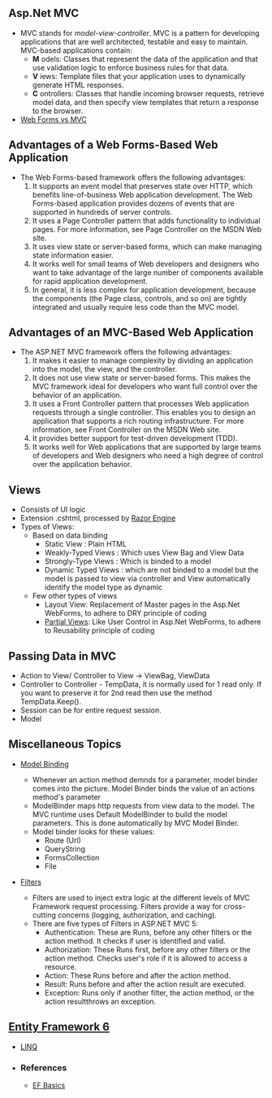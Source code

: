 ## Asp.Net MVC
- MVC stands for *model-view-controller*. MVC is a pattern for developing applications that are well architected, testable and easy to maintain. MVC-based applications contain:
    - **M** odels: Classes that represent the data of the application and that use validation logic to enforce business rules for that data.
    - **V** iews: Template files that your application uses to dynamically generate HTML responses.
    - **C** ontrollers: Classes that handle incoming browser requests, retrieve model data, and then specify view templates that return a response to the browser.
- [Web Forms vs MVC](https://www.c-sharpcorner.com/UploadFile/ff2f08/mvc-vs-Asp-Net-web-form/)

## Advantages of a Web Forms-Based Web Application
- The Web Forms-based framework offers the following advantages:
  1. It supports an event model that preserves state over HTTP, which benefits line-of-business Web application development. The Web Forms-based application provides dozens of events that are supported in hundreds of server controls.
  2. It uses a Page Controller pattern that adds functionality to individual pages. For more information, see Page Controller on the MSDN Web site.
  3. It uses view state or server-based forms, which can make managing state information easier.
  4. It works well for small teams of Web developers and designers who want to take advantage of the large number of components available for rapid application development.
  5. In general, it is less complex for application development, because the components (the Page class, controls, and so on) are tightly integrated and usually require less code than the MVC model.

## Advantages of an MVC-Based Web Application
- The ASP.NET MVC framework offers the following advantages:
    1. It makes it easier to manage complexity by dividing an application into the model, the view, and the controller.
    2. It does not use view state or server-based forms. This makes the MVC framework ideal for developers who want full control over the behavior of an application.
    3. It uses a Front Controller pattern that processes Web application requests through a single controller. This enables you to design an application that supports a rich routing infrastructure. For more information, see Front Controller on the MSDN Web site.
    4. It provides better support for test-driven development (TDD).
    5. It works well for Web applications that are supported by large teams of developers and Web designers who need a high degree of control over the application behavior.

## Views
- Consists of UI logic
- Extension .cshtml, processed by [Razor Engine](https://docs.microsoft.com/en-us/aspnet/web-pages/overview/getting-started/introducing-razor-syntax-c)
- Types of Views:
  - Based on data binding 
    - Static View : Plain HTML 
    - Weakly-Typed Views : Which uses View Bag and View Data
    - Strongly-Type Views : Which is binded to a model
    - Dynamic Typed Views : which are not binded to a model but the model is passed to view via controller and View automatically identify the model type as dynamic
  - Few other types of views
    - Layout View: Replacement of Master pages in the Asp.Net WebForms, to adhere to DRY principle of coding
    - [Partial Views](https://www.completecsharptutorial.com/asp-net-mvc5/adding-partial-views-pages-in-mvc-5-with-example.php): Like User Control in Asp.Net WebForms, to adhere to Reusability principle of coding

## Passing Data in MVC
- Action to View/ Controller to View -> ViewBag, ViewData
- Controller to Controller - TempData, it is normally used for 1 read only. If you want to preserve it for 2nd read then use the method TempData.Keep().
- Session can be for entire request session.
- Model
## Miscellaneous Topics
- [Model Binding](https://www.codeproject.com/Articles/605595/ASP-NET-MVC-Custom-Model-Binder)
  - Whenever an action method demnds for a parameter, model binder comes into the picture. Model Binder binds the value of an actions method's parameter
  - ModelBinder maps http requests from view data to the model. The MVC runtime uses Default ModelBinder to build the model parameters. This is done automatically by MVC Model Binder.
  - Model binder looks for these values:
    - Route (Url)
    - QueryString
    - FormsCollection
    - File
  
- [Filters](https://www.c-sharpcorner.com/article/filters-in-Asp-Net-mvc-5-0-part-twelve/)
  - Filters are used to inject extra logic at the different levels of MVC Framework request processing. Filters provide a way for cross-cutting concerns (logging, authorization, and caching).
  - There are five types of Filters in ASP.NET MVC 5:
    - Authentication:	These are Runs, before any other filters or the action method. It checks if user is identified and valid.
    - Authorization: These Runs first, before any other filters or the action method. Checks user's role if it is allowed to access a resource. 
    - Action:	These Runs before and after the action method.
    - Result:	Runs before and after the action result are executed.
    - Exception:	Runs only if another filter, the action method, or the action resultthrows an exception.
## [Entity Framework 6](https://docs.microsoft.com/en-us/ef/ef6/)
- [LINQ](https://www.tutorialsteacher.com/linq/linq-tutorials)
- ### References
  - [EF Basics](https://www.entityframeworktutorial.net/what-is-entityframework.aspx)
